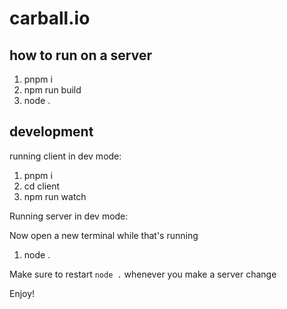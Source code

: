 # carball.io

## how to run on a server
1. pnpm i
2. npm run build
3. node .

## development

running client in dev mode:
1. pnpm i
2. cd client
3. npm run watch

Running server in dev mode:

Now open a new terminal while that's running
1. node .

Make sure to restart `node .` whenever you make a server change

Enjoy!

